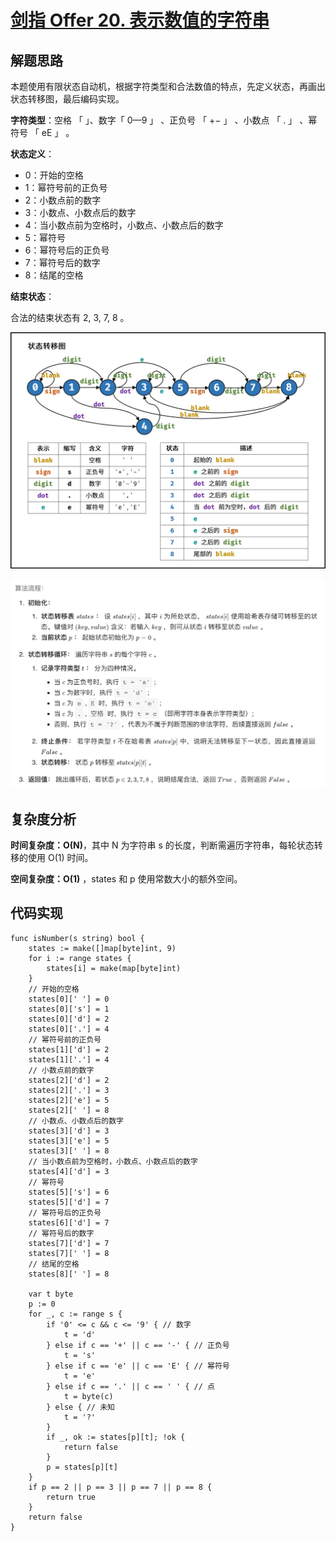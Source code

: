 # [剑指 Offer 20. 表示数值的字符串](https://leetcode-cn.com/problems/biao-shi-shu-zhi-de-zi-fu-chuan-lcof/)

## 解题思路

本题使用有限状态自动机，根据字符类型和合法数值的特点，先定义状态，再画出状态转移图，最后编码实现。

**字符类型**：空格 「 」、数字「 0—9 」 、正负号 「 +− 」 、小数点 「 . 」 、幂符号 「 eE 」 。

**状态定义**：

- 0：开始的空格
- 1：幂符号前的正负号
- 2：小数点前的数字
- 3：小数点、小数点后的数字
- 4：当小数点前为空格时，小数点、小数点后的数字
- 5：幂符号
- 6：幂符号后的正负号
- 7：幂符号后的数字
- 8：结尾的空格

**结束状态**：

合法的结束状态有 2, 3, 7, 8 。

![Picture1.png](images/6f41d7e46fd0344c013980e3f46429dd7a7311bb4292783a482466a90f15747b-Picture1.png)

![37F1B237-B51A-4F42-B91E-631F517505E0](images/37F1B237-B51A-4F42-B91E-631F517505E0.png)

## 复杂度分析

**时间复杂度：O(N)**，其中 N 为字符串 s 的长度，判断需遍历字符串，每轮状态转移的使用 O(1) 时间。

**空间复杂度：O(1)** ，states 和 p 使用常数大小的额外空间。

## 代码实现

```golang
func isNumber(s string) bool {
	states := make([]map[byte]int, 9)
	for i := range states {
		states[i] = make(map[byte]int)
	}
	// 开始的空格
	states[0][' '] = 0
	states[0]['s'] = 1
	states[0]['d'] = 2
	states[0]['.'] = 4
	// 幂符号前的正负号
	states[1]['d'] = 2
	states[1]['.'] = 4
	// 小数点前的数字
	states[2]['d'] = 2
	states[2]['.'] = 3
	states[2]['e'] = 5
	states[2][' '] = 8
	// 小数点、小数点后的数字
	states[3]['d'] = 3
	states[3]['e'] = 5
	states[3][' '] = 8
	// 当小数点前为空格时，小数点、小数点后的数字
	states[4]['d'] = 3
	// 幂符号
	states[5]['s'] = 6
	states[5]['d'] = 7
	// 幂符号后的正负号
	states[6]['d'] = 7
	// 幂符号后的数字
	states[7]['d'] = 7
	states[7][' '] = 8
	// 结尾的空格
	states[8][' '] = 8

	var t byte
	p := 0
	for _, c := range s {
		if '0' <= c && c <= '9' { // 数字
			t = 'd'
		} else if c == '+' || c == '-' { // 正负号
			t = 's'
		} else if c == 'e' || c == 'E' { // 幂符号
			t = 'e'
		} else if c == '.' || c == ' ' { // 点
			t = byte(c)
		} else { // 未知
			t = '?'
		}
		if _, ok := states[p][t]; !ok {
			return false
		}
		p = states[p][t]
	}
	if p == 2 || p == 3 || p == 7 || p == 8 {
		return true
	}
	return false
}
```